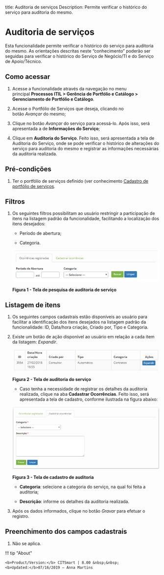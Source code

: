 title: Auditoria de serviços
Description: Permite verificar o histórico do serviço para auditoria do mesmo.

# Auditoria de serviços

Esta funcionalidade permite verificar o histórico do serviço para auditoria do
mesmo. As orientações descritas neste “conhecimento” poderão ser seguidas para
verificar o histórico do Serviço de Negócio/TI e do Serviço de Apoio/Técnico.

Como acessar
------------

1.  Acesse a funcionalidade através da navegação no menu principal **Processos
    ITIL > Gerência de Portfólio e Catálogo > Gerenciamento de Portfólio
    e Catálogo**.

2.  Acesse o Portfólio de Serviços que deseja, clicando no botão *Avançar* do
    mesmo;

3.  Clique no botão *Avançar* do serviço para acessá-lo. Após isso, será
    apresentada a de **Informações do Serviço**;

4.  Clique em **Auditoria do Serviço**. Feito isso, será apresentada a tela de
    Auditoria do Serviço, onde se pode verificar o histórico de alterações do
    serviço para auditoria do mesmo e registrar as informações necessárias da
    auditoria realizada.

Pré-condições
-------------

1.  Ter o portfólio de serviços definido (ver conhecimento [Cadastro de
    portfólio de
    serviços]().

Filtros
-------

1.  Os seguintes filtros possibilitam ao usuário restringir a participação de
    itens na listagem padrão da funcionalidade, facilitando a localização dos
    itens desejados:

    -   Período de abertura;

    -   Categoria.

    ![Criar](images/audit-1.png) 

    **Figura 1 - Tela de pesquisa de auditoria de serviço**


Listagem de itens
-----------------

1.  Os seguintes campos cadastrais estão disponíveis ao usuário para facilitar a
    identificação dos itens desejados na listagem padrão da
    funcionalidade: ID, Data/hora criação, Criado por, Tipo e Categoria.

2.  Existe um botão de ação disponível ao usuário em relação a cada item da
    listagem: *Expandir*.

    ![Criar](images/audit-2.png)

    **Figura 2 - Tela de auditoria do serviço**

    -  Caso tenha a necessidade de registrar os detalhes da auditoria realizada,
    clique na aba **Cadastrar Ocorrências**. Feito isso, será apresentada a tela
    de cadastro, conforme ilustrada na figura abaixo:

    ![Criar](images/audit-3.png)
    
    **Figura 3 - Tela de cadastro de auditoria**

    -  **Categoria**: selecione a categoria do serviço, na qual foi feita a
    auditoria;

    -  **Descrição**: informe os detalhes da auditoria realizada.

1.  Após os dados informados, clique no botão *Gravar* para efetuar o registro.


Preenchimento dos campos cadastrais
---------------------------------

1.  Não se aplica.

!!! tip "About"

    <b>Product/Version:</b> CITSmart | 8.00 &nbsp;&nbsp;
    <b>Updated:</b>07/16/2019 – Anna Martins
